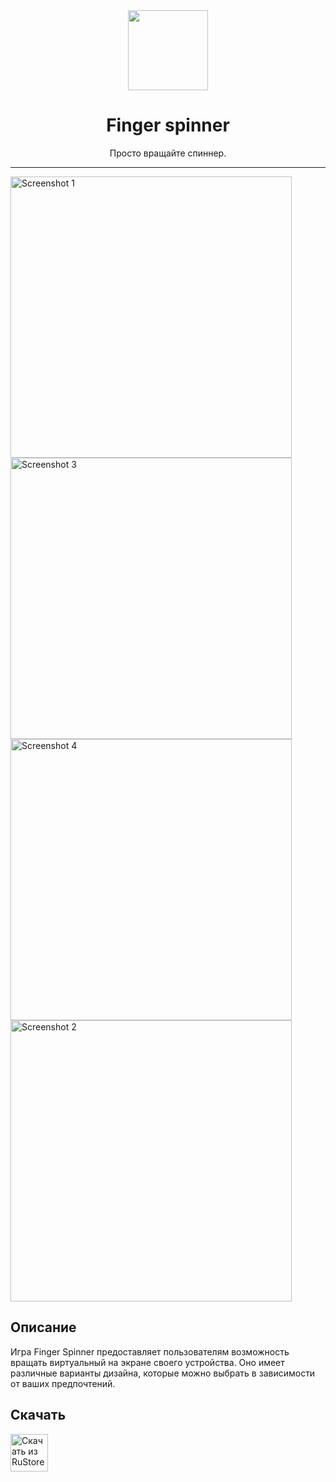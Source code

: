 <div align="center">
    <img src="[https://github.com/sidenevkirill/Flaco-VKMusic/blob/master/logo_spinner.png?raw=true](https://github.com/sidenevkirill/Sidenevkirill.github.io/blob/master/img/logo_spinner.png?raw=true)" width="128" height="128" style="display: block; margin: 0 auto"/>
    <h1>Finger spinner</h1>
    <p>Просто вращайте спиннер.</p>

</div>

---
      
<img src="https://sidenevkirill.github.io/img/screen1.png" alt="Screenshot 1" height="450"> <img src="https://sidenevkirill.github.io/img/screen2.png" alt="Screenshot 3" height="450"> <img src="https://sidenevkirill.github.io/img/screen3.png" alt="Screenshot 4" height="450"> <img src="https://sidenevkirill.github.io/img/screen4.png" alt="Screenshot 2" height="450">

## Описание
Игра Finger Spinner предоставляет пользователям возможность вращать виртуальный на экране своего устройства. Оно имеет различные варианты дизайна, которые можно выбрать в зависимости от ваших предпочтений.

## Скачать

[<img src="https://i.ibb.co/jMwfXFd/rustore-light.png" alt="Скачать из RuStore" height="60">](https://apps.rustore.ru/app/ru.lisdevs.spinner)
